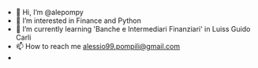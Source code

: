 - 👋 Hi, I’m @alepompy
- 👀 I’m interested in Finance and Python
- 🌱 I’m currently learning 'Banche e Intermediari Finanziari' in Luiss Guido Carli
- 📫 How to reach me alessio99.pompili@gmail.com
- 

